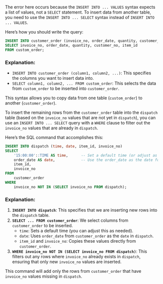 The error here occurs because the `INSERT INTO ... VALUES` syntax expects a list of values, not a `SELECT` statement. To insert data from another table, you need to use the `INSERT INTO ... SELECT` syntax instead of `INSERT INTO ... VALUES`.

Here’s how you should write the query:

```sql
INSERT INTO customer_order (invoice_no, order_date, quantity, customer_no, item_id)
SELECT invoice_no, order_date, quantity, customer_no, item_id
FROM custom_order;
```

### Explanation:

- `INSERT INTO customer_order (column1, column2, ...)`: This specifies the columns you want to insert data into.
- `SELECT column1, column2, ... FROM custom_order`: This selects the data from `custom_order` to be inserted into `customer_order`.

This syntax allows you to copy data from one table (`custom_order`) to another (`customer_order`).

To insert the remaining rows from the `customer_order` table into the `dispatch` table (based on the `invoice_no` values that are not yet in `dispatch`), you can use an `INSERT INTO ... SELECT` query with a `WHERE` clause to filter out the `invoice_no` values that are already in `dispatch`.

Here’s the SQL command that accomplishes this:

```sql
INSERT INTO dispatch (time, date, item_id, invoice_no)
SELECT
    '15:00:00'::TIME AS time,      -- Set a default time (or adjust as needed)
    order_date AS date,            -- Use the order_date as the date for dispatch
    item_id,
    invoice_no
FROM
    customer_order
WHERE
    invoice_no NOT IN (SELECT invoice_no FROM dispatch);
```

### Explanation:

1. **`INSERT INTO dispatch`**: This specifies that we are inserting new rows into the `dispatch` table.
2. **`SELECT ... FROM customer_order`**: We select columns from `customer_order` to be inserted.
   - `time`: Sets a default time (you can adjust this as needed).
   - `date`: Uses `order_date` from `customer_order` as the `date` in `dispatch`.
   - `item_id` and `invoice_no`: Copies these values directly from `customer_order`.
3. **`WHERE invoice_no NOT IN (SELECT invoice_no FROM dispatch)`**: This filters out any rows where `invoice_no` already exists in `dispatch`, ensuring that only new `invoice_no` values are inserted.

This command will add only the rows from `customer_order` that have `invoice_no` values missing in `dispatch`.
